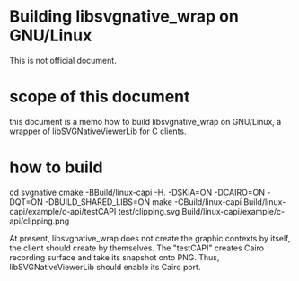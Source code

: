 # Building libsvgnative_wrap on GNU/Linux

This is not official document.

# scope of this document

this document is a memo how to build libsvgnative_wrap on GNU/Linux,
a wrapper of libSVGNativeViewerLib for C clients.

# how to build

cd svgnative
cmake -BBuild/linux-capi -H. -DSKIA=ON -DCAIRO=ON -DQT=ON -DBUILD_SHARED_LIBS=ON
make -CBuild/linux-capi
Build/linux-capi/example/c-api/testCAPI test/clipping.svg Build/linux-capi/example/c-api/clipping.png

At present, libsvgnative_wrap does not create the graphic contexts
by itself, the client should create by themselves. The "testCAPI"
creates Cairo recording surface and take its snapshot onto PNG.
Thus, libSVGNativeViewerLib should enable its Cairo port.
